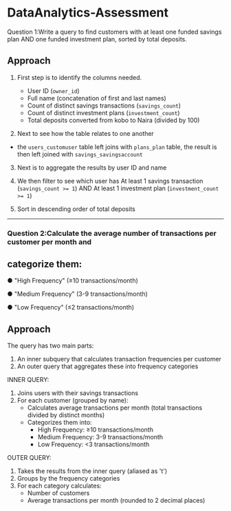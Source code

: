 # DataAnalytics-Assessment
Question 1:Write a query to find customers with at least one funded savings plan AND one funded investment plan, sorted by total deposits.


## Approach
1. First step is to identify the columns needed.
   - User ID (`owner_id`)
   - Full name (concatenation of first and last names)
   - Count of distinct savings transactions (`savings_count`)
   - Count of distinct investment plans (`investment_count`)
   - Total deposits converted from kobo to Naira (divided by 100)

2. Next to see how the table relates to one another

  - the `users_customuser` table left joins with `plans_plan` table, the result is then left joined with `savings_savingsaccount`

3. Next is to aggregate the results by user ID and name

4.  We then filter to see which user has At least 1 savings transaction (`savings_count >= 1`) AND At least 1 investment plan (`investment_count >= 1`)

5. Sort in descending order of total deposits

___________________________________________
### Question 2:Calculate the average number of transactions per customer per month and
## categorize them:

● "High Frequency" (≥10 transactions/month)

● "Medium Frequency" (3-9 transactions/month)

● "Low Frequency" (≤2 transactions/month)

## Approach
The query has two main parts:
1. An inner subquery that calculates transaction frequencies per customer
2. An outer query that aggregates these into frequency categories

INNER QUERY:
1. Joins users with their savings transactions
2. For each customer (grouped by name):
   - Calculates average transactions per month (total transactions divided by distinct months)
   - Categorizes them into:
     - High Frequency: ≥10 transactions/month
     - Medium Frequency: 3-9 transactions/month
     - Low Frequency: <3 transactions/month

OUTER QUERY:
1. Takes the results from the inner query (aliased as 't')
2. Groups by the frequency categories
3. For each category calculates:
   - Number of customers
   - Average transactions per month (rounded to 2 decimal places)
